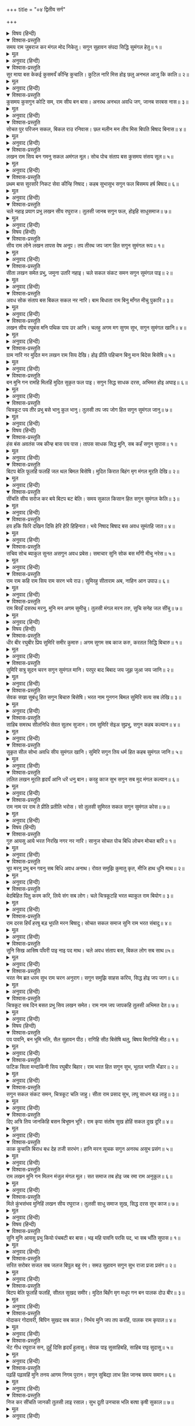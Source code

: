 +++
title = "०४ द्वितीय सर्ग"

+++


<details><summary>विषय (हिन्दी)</summary>

सप्तक—१
</details>

<details open><summary>विश्वास-प्रस्तुति</summary>
समय राम जुबराज कर मंगल मोद निकेतु।  
सगुन सुहावन संपदा सिद्धि सुमंगल हेतु॥ १॥
</details>

<details><summary>मूल</summary>

समय राम जुबराज कर मंगल मोद निकेतु।  
सगुन सुहावन संपदा सिद्धि सुमंगल हेतु॥ १॥
</details>

<details><summary>अनुवाद (हिन्दी)</summary>

श्रीरामके युवराज-पदपर अभिषेकका समय आनन्द-मंगलका धाम है। यह शकुन सुहावना है। सम्पत्ति, सिद्धि और मंगलोंका कारण (देनेवाला) है॥ १॥
</details>

<details open><summary>विश्वास-प्रस्तुति</summary>
सुर माया बस केकई कुसमयँ कीन्हि कुचालि।  
कुटिल नारि मिस होइ छलु अनभल आजु कि कालि॥ २॥
</details>

<details><summary>मूल</summary>

सुर माया बस केकई कुसमयँ कीन्हि कुचालि।  
कुटिल नारि मिस होइ छलु अनभल आजु कि कालि॥ २॥
</details>

<details><summary>अनुवाद (हिन्दी)</summary>

देवताओंकी मायाके वश होकर महारानी कैकेयीने बुरे समय (अनवसर)-में कुचाल चली। किसी दुष्टा स्त्रीके बहाने छल होगा, आज या कलमें ही (बहुत शीघ्र) बुराई होनेवाली है॥ २॥
</details>

<details open><summary>विश्वास-प्रस्तुति</summary>
कुसमय कुसगुन कोटि सम, राम सीय बन बास।  
अनरथ अनभल अवधि जग, जानब सरबस नास॥ ३॥
</details>

<details><summary>मूल</summary>

कुसमय कुसगुन कोटि सम, राम सीय बन बास।  
अनरथ अनभल अवधि जग, जानब सरबस नास॥ ३॥
</details>

<details><summary>अनुवाद (हिन्दी)</summary>

श्रीराम-जानकीका वनवास करोड़ों बुरे समय तथा अपशकुनोंके समान है। यह संसारमें अनर्थ और बुराईकी सीमा है। सर्वस्वका विनाश (निश्चित) समझो॥ ३॥
</details>

<details open><summary>विश्वास-प्रस्तुति</summary>
सोचत पुर परिजन सकल, बिकल राउ रनिवास।  
छल मलीन मन तीय मिस बिपति बिषाद बिनास॥ ४॥
</details>

<details><summary>मूल</summary>

सोचत पुर परिजन सकल, बिकल राउ रनिवास।  
छल मलीन मन तीय मिस बिपति बिषाद बिनास॥ ४॥
</details>

<details><summary>अनुवाद (हिन्दी)</summary>

सभी नगरवासी तथा कुटुम्बीजन चिन्तित हैं, महाराज तथा रनिवास व्याकुल हो रहा है, (देवताओंने) मलिन-मनकी स्त्री (मन्थरा)-के बहाने छल करके विपत्ति, शोक तथा विनाशका साज बना दिया॥ ४॥ (प्रश्न-फल अशुभ है।)
</details>

<details open><summary>विश्वास-प्रस्तुति</summary>
लखन राम सिय बन गमनु सकल अमंगल मूल।  
सोच पोच संताप बस कुसमय संसय सूल॥ ५॥
</details>

<details><summary>मूल</summary>

लखन राम सिय बन गमनु सकल अमंगल मूल।  
सोच पोच संताप बस कुसमय संसय सूल॥ ५॥
</details>

<details><summary>अनुवाद (हिन्दी)</summary>

लक्ष्मणजी, श्रीरामजी और श्रीजानकीजीका वन जाना समस्त अमंगलोंकी जड़ है। शोक एवं निम्न कोटिके सन्तापके वश होकर बुरे समयमें सन्देहवश वेदना भोगनी होगी॥ ५॥
</details>

<details open><summary>विश्वास-प्रस्तुति</summary>
प्रथम बास सुरसरि निकट सेवा कीन्हि निषाद।  
कहब सुभासुभ सगुन फल बिसमय हर्ष बिषाद॥ ६॥
</details>

<details><summary>मूल</summary>

प्रथम बास सुरसरि निकट सेवा कीन्हि निषाद।  
कहब सुभासुभ सगुन फल बिसमय हर्ष बिषाद॥ ६॥
</details>

<details><summary>अनुवाद (हिन्दी)</summary>

(श्रीरामने) प्रथम दिन गंगाजीके समीप (शृंगवेरपुर)-में निवास किया तथा निषादराज गुहने उनकी सेवा की। इस शकुनका फल मैं शुभ और अशुभ दोनों कहूँगा। आश्चर्य, हर्ष तथा (अन्तमें) शोक प्राप्त होगा॥ ६॥
</details>

<details open><summary>विश्वास-प्रस्तुति</summary>
चले नहाइ प्रयाग प्रभु लखन सीय रघुराज।  
तुलसी जानब सगुन फल, होइहि साधुसमाज॥ ७॥
</details>

<details><summary>मूल</summary>

चले नहाइ प्रयाग प्रभु लखन सीय रघुराज।  
तुलसी जानब सगुन फल, होइहि साधुसमाज॥ ७॥
</details>

<details><summary>अनुवाद (हिन्दी)</summary>

(गंगाजीमें) स्नान करके प्रभु श्रीरघुनाथजी, लक्ष्मणजी और जानकीके साथ प्रयागको चले। तुलसीदासजी कहते हैं कि सत्पुरुषोंका संग होगा, यही इस शकुनका फल जानना चाहिये॥ ७॥
</details>

<details><summary>विषय (हिन्दी)</summary>

सप्तक—२
</details>

<details open><summary>विश्वास-प्रस्तुति</summary>
सीय राम लोने लखन तापस वेष अनूप।  
तप तीरथ जप जाग हित सगुन सुमंगल रूप॥ १॥
</details>

<details><summary>मूल</summary>

सीय राम लोने लखन तापस वेष अनूप।  
तप तीरथ जप जाग हित सगुन सुमंगल रूप॥ १॥
</details>

<details><summary>अनुवाद (हिन्दी)</summary>

लावण्यमय श्रीराम-लक्ष्मण तथा सीताजीका तपस्वी-वेष अनुपम है। तपस्या, तीर्थयात्रा, जप तथा यज्ञ करनेके लिये यह शकुन सुमंगल-स्वरूप (मंगल-सूचक) है॥ १॥
</details>

<details open><summary>विश्वास-प्रस्तुति</summary>
सीता लखन समेत प्रभु, जमुना उतरि नहाइ।  
चले सकल संकट समन सगुन सुमंगल पाइ॥ २॥
</details>

<details><summary>मूल</summary>

सीता लखन समेत प्रभु, जमुना उतरि नहाइ।  
चले सकल संकट समन सगुन सुमंगल पाइ॥ २॥
</details>

<details><summary>अनुवाद (हिन्दी)</summary>

श्रीसीताजी और लक्ष्मणजीके साथ प्रभु यमुनाजीके पार उतरकर स्नान करके, समस्त संकटोंको नष्ट करनेवाले मंगलमय शकुन पाकर आगे चले॥ २॥ (यात्राके लिये उत्तम फल सूचित होता है।)
</details>

<details open><summary>विश्वास-प्रस्तुति</summary>
अवध सोक संताप बस बिकल सकल नर नारि।  
बाम बिधाता राम बिनु माँगत मीचु पुकारि॥ ३॥
</details>

<details><summary>मूल</summary>

अवध सोक संताप बस बिकल सकल नर नारि।  
बाम बिधाता राम बिनु माँगत मीचु पुकारि॥ ३॥
</details>

<details><summary>अनुवाद (हिन्दी)</summary>

अयोध्यामें सभी नर-नारी श्रीरामके बिना शोक-सन्तापके कारण व्याकुल होकर प्रतिकूल हुए विधातासे पुकारकर मृत्यु माँगते हैं॥ ३॥ (प्रश्न-फल अनिष्ट है।)
</details>

<details open><summary>विश्वास-प्रस्तुति</summary>
लखन सीय रघुबंस मनि पथिक पाय उर आनि।  
चलहु अगम मग सुगम सुभ, सगुन सुमंगल खानि॥ ४॥
</details>

<details><summary>मूल</summary>

लखन सीय रघुबंस मनि पथिक पाय उर आनि।  
चलहु अगम मग सुगम सुभ, सगुन सुमंगल खानि॥ ४॥
</details>

<details><summary>अनुवाद (हिन्दी)</summary>

श्रीरघुनाथजी, श्रीजानकीजी तथा लक्ष्मणजी—इन पथिकोंके श्रीचरणोंको हृदयमें लाकर (उनका ध्यान करके) अगम्य (विकट) मार्गमें भी चलो तो वह सुगम और शुभ हो जायगा। यह शकुन कल्याणकी खानि है॥ ४॥
</details>

<details open><summary>विश्वास-प्रस्तुति</summary>
ग्राम नारि नर मुदित मन लखन राम सिय देखि।  
होइ प्रीति पहिचान बिनु मान बिदेस बिसेषि॥ ५॥
</details>

<details><summary>मूल</summary>

ग्राम नारि नर मुदित मन लखन राम सिय देखि।  
होइ प्रीति पहिचान बिनु मान बिदेस बिसेषि॥ ५॥
</details>

<details><summary>अनुवाद (हिन्दी)</summary>

श्रीराम-लक्ष्मण तथा जानकीजीका दर्शन करके गाँवोंके स्त्री-पुरुष मन-ही-मन आनन्दित हो रहे हैं। (इस शकुनका फल यह है कि) बिना पहचानके भी प्रेम होगा और विदेशमें विशेष सम्मान प्राप्त होगा॥ ५॥
</details>

<details open><summary>विश्वास-प्रस्तुति</summary>
बन मुनि गन रामहि मिलहिं मुदित सुकृत फल पाइ।  
सगुन सिद्ध साधक दरस, अभिमत होइ अघाइ॥ ६॥
</details>

<details><summary>मूल</summary>

बन मुनि गन रामहि मिलहिं मुदित सुकृत फल पाइ।  
सगुन सिद्ध साधक दरस, अभिमत होइ अघाइ॥ ६॥
</details>

<details><summary>अनुवाद (हिन्दी)</summary>

वनमें श्रीरामसे मुनिगण मिलते हैं और अपने पुण्योंका फल (श्रीराम-दर्शन) पाकर प्रसन्न होते हैं। यह शकुन साधकको सिद्ध पुरुषका दर्शन होनेकी सूचना देता है, मनचाहा फल भरपूर प्राप्त होगा॥ ६॥
</details>

<details open><summary>विश्वास-प्रस्तुति</summary>
चित्रकूट पय तीर प्रभु बसे भानु कुल भानु।  
तुलसी तप जप जोग हित सगुन सुमंगल जानु॥ ७॥
</details>

<details><summary>मूल</summary>

चित्रकूट पय तीर प्रभु बसे भानु कुल भानु।  
तुलसी तप जप जोग हित सगुन सुमंगल जानु॥ ७॥
</details>

<details><summary>अनुवाद (हिन्दी)</summary>

सूर्यकुलके (प्रकाशक) सूर्य प्रभु श्रीरामने चित्रकूटमें पयस्विनी नदीके किनारे निवास किया। तुलसीदासजी कहते हैं कि तपस्या, जप तथा योगसाधनाके लिये यह शकुन मंगलप्रद समझो॥ ७॥
</details>

<details><summary>विषय (हिन्दी)</summary>

सप्तक—३
</details>

<details open><summary>विश्वास-प्रस्तुति</summary>
हंस बंस अवतंस जब कीन्ह बास पय पास।  
तापस साधक सिद्ध मुनि, सब कहँ सगुन सुपास॥ १॥
</details>

<details><summary>मूल</summary>

हंस बंस अवतंस जब कीन्ह बास पय पास।  
तापस साधक सिद्ध मुनि, सब कहँ सगुन सुपास॥ १॥
</details>

<details><summary>अनुवाद (हिन्दी)</summary>

सूर्यवंशावतंस (श्रीराम)-ने जब पयस्विनी नदीके पास निवास किया तब तपस्वी, साधक, सिद्ध, मुनिगण—सभीको सुख-सुविधा हो गयी। ऐसे लोगोंकी सुख-सुविधा यह शकुन सूचित करता है॥ १॥
</details>

<details open><summary>विश्वास-प्रस्तुति</summary>
बिटप बेलि फूलहिं फलहिं जल थल बिमल बिसेषि।  
मुदित किरात बिहंग मृग मंगल मूरति देखि॥ २॥
</details>

<details><summary>मूल</summary>

बिटप बेलि फूलहिं फलहिं जल थल बिमल बिसेषि।  
मुदित किरात बिहंग मृग मंगल मूरति देखि॥ २॥
</details>

<details><summary>अनुवाद (हिन्दी)</summary>

वृक्ष और लताएँ फूलने-फलने लगीं, जल और स्थल विशेषरूपसे निर्मल हो गये। मंगलमूर्ति श्रीरामको देखकर (वनके) किरात, पक्षी, पशु—सभी प्रसन्न हो गये॥ २॥ (प्रश्न-फल शुभ है।)
</details>

<details open><summary>विश्वास-प्रस्तुति</summary>
सींचति सीय सरोज कर बये बिटप बट बेलि।  
समय सुकाल किसान हित सगुन सुमंगल केलि॥ ३॥
</details>

<details><summary>मूल</summary>

सींचति सीय सरोज कर बये बिटप बट बेलि।  
समय सुकाल किसान हित सगुन सुमंगल केलि॥ ३॥
</details>

<details><summary>अनुवाद (हिन्दी)</summary>

अपने बोये वटवृक्ष एवं लताओंको श्रीजानकीजी अपने करकमलोंसे सींचती हैं। यह शकुन किसानोंके लिये सुकाल एवं आनन्दमयी क्रीड़ाका सूचक है॥ ३॥
</details>

<details open><summary>विश्वास-प्रस्तुति</summary>
हय हाँके फिरि दखिन दिसि हेरि हेरि हिहिनात।  
भये निषाद बिषाद बस अवध सुमंतहि जात॥ ४॥
</details>

<details><summary>मूल</summary>

हय हाँके फिरि दखिन दिसि हेरि हेरि हिहिनात।  
भये निषाद बिषाद बस अवध सुमंतहि जात॥ ४॥
</details>

<details><summary>अनुवाद (हिन्दी)</summary>

सुमन्त्रजीने अयोध्या जाते समय घोड़ोंको हाँका तो वे बार-बार मुड़कर दक्षिण दिशाकी ओर देख-देखकर हिनहिनाते हैं, इससे निषादलोग भी शोकसंतप्त हो गये॥ ४॥ (प्रियवियोग तथा शोकसूचक शकुन है।)
</details>

<details open><summary>विश्वास-प्रस्तुति</summary>
सचिव सोच ब्याकुल सुनत असगुन अवध प्रबेस।  
समाचार सुनि सोक बस माँगी मीचु नरेस॥ ५॥
</details>

<details><summary>मूल</summary>

सचिव सोच ब्याकुल सुनत असगुन अवध प्रबेस।  
समाचार सुनि सोक बस माँगी मीचु नरेस॥ ५॥
</details>

<details><summary>अनुवाद (हिन्दी)</summary>

अयोध्यामें प्रवेश करते समय (सियारोंका रोना आदि) अमंगल-सूचक शब्द होते सुनकर मन्त्री (सुमन्त्र) शोकसे व्याकुल हो गये। उनसे (श्रीरामका) समाचार सुनकर शोकविवश महाराज दशरथने मृत्यु माँगी॥ ५॥ (प्रश्न-फल अशुभ है।)
</details>

<details open><summary>विश्वास-प्रस्तुति</summary>
राम राम कहि राम सिय राम सरन भये राउ।  
सुमिरहु सीताराम अब, नाहिन आन उपाउ॥ ६॥
</details>

<details><summary>मूल</summary>

राम राम कहि राम सिय राम सरन भये राउ।  
सुमिरहु सीताराम अब, नाहिन आन उपाउ॥ ६॥
</details>

<details><summary>अनुवाद (हिन्दी)</summary>

महाराज दशरथ राम-राम, सीता-राम कहकर श्रीरामकी शरण चले गये (देह त्याग दिया), अब (तुम भी) श्रीसीतारामका स्मरण करो, (घोर संकटसे बचनेका) दूसरा कोई उपाय नहीं है॥ ६॥
</details>

<details open><summary>विश्वास-प्रस्तुति</summary>
राम बिरहँ दसरथ मरनु, मुनि मन अगम सुमीचु।  
तुलसी मंगल मरन तरु, सुचि सनेह जल सींचु॥ ७॥
</details>

<details><summary>मूल</summary>

राम बिरहँ दसरथ मरनु, मुनि मन अगम सुमीचु।  
तुलसी मंगल मरन तरु, सुचि सनेह जल सींचु॥ ७॥
</details>

<details><summary>अनुवाद (हिन्दी)</summary>

श्रीरामके वियोगमें महाराज दशरथकी मृत्यु ऐसी उत्तम मृत्यु है कि (ऐसी उत्तम मृत्युकी प्राप्ति) मुनियोंके मनके लिये भी अगम्य (अचिन्त्य) है। तुलसीदासजी कहते हैं कि ऐसी मंगलमयी मृत्युके वृक्षको प्रेमके पवित्र जलसे सींचो॥ ७॥ (शकुन शुभ मृत्यु उत्तम गतिका सूचक है।)
</details>

<details><summary>विषय (हिन्दी)</summary>

सप्तक—४
</details>

<details open><summary>विश्वास-प्रस्तुति</summary>
धीर बीर रघुबीर प्रिय सुमिरि समीर कुमारु।  
अगम सुगम सब काज करु, करतल सिद्धि बिचारु॥ १॥
</details>

<details><summary>मूल</summary>

धीर बीर रघुबीर प्रिय सुमिरि समीर कुमारु।  
अगम सुगम सब काज करु, करतल सिद्धि बिचारु॥ १॥
</details>

<details><summary>अनुवाद (हिन्दी)</summary>

धैर्यशाली वीर रघुनाथजीके प्रिय श्रीहनुमान् जी का स्मरण करके कठिन या सरल—जो भी कार्य करो, सबकी सफलता हाथमें आयी हुई समझो॥ १॥
</details>

<details open><summary>विश्वास-प्रस्तुति</summary>
सुमिरि सत्रु सूदन चरन सगुन सुमंगल मानि।  
परपुर बाद बिबाद जय जूझ जुआ जय जानि॥ २॥
</details>

<details><summary>मूल</summary>

सुमिरि सत्रु सूदन चरन सगुन सुमंगल मानि।  
परपुर बाद बिबाद जय जूझ जुआ जय जानि॥ २॥
</details>

<details><summary>अनुवाद (हिन्दी)</summary>

श्रीशत्रुघ्नजीके चरणोंका स्मरण करो। यह शकुन मंगलप्रद मानो। दूसरेके नगरमें वाद-विवादमें विजय तथा युद्ध और जुएमें भी विजय समझो॥ २॥
</details>

<details open><summary>विश्वास-प्रस्तुति</summary>
सेवक सखा सुबंधु हित सगुन बिचारु बिसेषि।  
भरत नाम गुनगन बिमल सुमिरि सत्य सब लेखि॥ ३॥
</details>

<details><summary>मूल</summary>

सेवक सखा सुबंधु हित सगुन बिचारु बिसेषि।  
भरत नाम गुनगन बिमल सुमिरि सत्य सब लेखि॥ ३॥
</details>

<details><summary>अनुवाद (हिन्दी)</summary>

विशेषरूपसे सेवकों, मित्रों तथा अच्छे (अनुकूल) भाइयोंके लिये इस शकुनका विचार है। श्रीभरतजीके नाम तथा उनके निर्मल गुणोंका स्मरण करके सब (कार्य) सत्य (सफल) समझो॥ ३॥
</details>

<details open><summary>विश्वास-प्रस्तुति</summary>
साहिब समरथ सीलनिधि सेवत सुलभ सुजान।  
राम सुमिरि सेइअ सुप्रभु, सगुन कहब कल्यान॥ ४॥
</details>

<details><summary>मूल</summary>

साहिब समरथ सीलनिधि सेवत सुलभ सुजान।  
राम सुमिरि सेइअ सुप्रभु, सगुन कहब कल्यान॥ ४॥
</details>

<details><summary>अनुवाद (हिन्दी)</summary>

श्रीराम शक्ति-सम्पन्न, शील-निधान एवं परम सयाने स्वामी हैं; उनकी सेवा अत्यन्त सुलभ है। उन श्रीरामका स्मरण करके उत्तम स्वामीकी सेवा करो। इस शकुनको (नौकरी आदिके लिये) हम मंगलमय कहेंगे॥ ४॥
</details>

<details open><summary>विश्वास-प्रस्तुति</summary>
सुकृत सील सोभा अवधि सीय सुमंगल खानि।  
सुमिरि सगुन तिय धर्म हित कहब सुमंगल जानि॥ ५॥
</details>

<details><summary>मूल</summary>

सुकृत सील सोभा अवधि सीय सुमंगल खानि।  
सुमिरि सगुन तिय धर्म हित कहब सुमंगल जानि॥ ५॥
</details>

<details><summary>अनुवाद (हिन्दी)</summary>

श्रीजानकीजी पुण्य, शील और सौन्दर्यकी सीमा तथा मंगलकी खानि हैं; उनका स्मरण करो। इस शकुनको हम मंगलकारी जानकर स्त्रियोंके पातिव्रत-धर्मके अनुकूल कहेंगे॥ ५॥
</details>

<details open><summary>विश्वास-प्रस्तुति</summary>
ललित लखन मूरति हृदयँ आनि धरें धनु बान।  
करहु काज सुभ सगुन सब मुद मंगल कल्यान॥ ६॥
</details>

<details><summary>मूल</summary>

ललित लखन मूरति हृदयँ आनि धरें धनु बान।  
करहु काज सुभ सगुन सब मुद मंगल कल्यान॥ ६॥
</details>

<details><summary>अनुवाद (हिन्दी)</summary>

धनुष-बाण लिये लक्ष्मणजीकी सुन्दर मूर्ति हृदयमें ले आकर कार्य करो। शकुन शुभ है। सब प्रकारसे आनन्द-मंगल एवं कल्याण होगा॥ ६॥
</details>

<details open><summary>विश्वास-प्रस्तुति</summary>
राम नाम पर राम ते प्रीति प्रतीति भरोस।  
सो तुलसी सुमिरत सकल सगुन सुमंगल कोस॥ ७॥
</details>

<details><summary>मूल</summary>

राम नाम पर राम ते प्रीति प्रतीति भरोस।  
सो तुलसी सुमिरत सकल सगुन सुमंगल कोस॥ ७॥
</details>

<details><summary>अनुवाद (हिन्दी)</summary>

तुलसीदासजी कहते हैं कि मेरा प्रेम, विश्वास और भरोसा श्रीरामसे अधिक राम-नामपर है। उस (राम-नाम)-का स्मरण करनेसे शकुन सभी सुमंगलका कोष हो जाता है॥ ७॥
</details>

<details><summary>विषय (हिन्दी)</summary>

सप्तक—५
</details>

<details open><summary>विश्वास-प्रस्तुति</summary>
गुरु आयसु आये भरत निरखि नगर नर नारि।  
सानुज सोचत पोच बिधि लोचन मोचत बारि॥ १॥
</details>

<details><summary>मूल</summary>

गुरु आयसु आये भरत निरखि नगर नर नारि।  
सानुज सोचत पोच बिधि लोचन मोचत बारि॥ १॥
</details>

<details><summary>अनुवाद (हिन्दी)</summary>

गुरु (वसिष्ठ)-की आज्ञासे भरतजी (ननिहालसे) लौट आये। अयोध्याके स्त्री-पुरुषों (की दशा)-को देखकर छोटे भाई (शत्रुघ्न)-के साथ वे सोचते हैं कि ‘विधाता बड़ा नीच काम करनेवाला है’ और नेत्रोंसे आँसू बहाते हैं॥ १॥ (प्रश्न-फल अशुभ है।)
</details>

<details open><summary>विश्वास-प्रस्तुति</summary>
भूप मरनु प्रभु बन गवनु सब बिधि अवध अनाथ।  
रोवत समुझि कुमातु कृत, मीजि हाथ धुनि माथ॥ २॥
</details>

<details><summary>मूल</summary>

भूप मरनु प्रभु बन गवनु सब बिधि अवध अनाथ।  
रोवत समुझि कुमातु कृत, मीजि हाथ धुनि माथ॥ २॥
</details>

<details><summary>अनुवाद (हिन्दी)</summary>

महाराज दशरथकी मृत्यु, प्रभु श्रीरामका वन जाना तथा सब प्रकारसे अयोध्याका अनाथ होना—इन सबको दुष्टहृदया माता (कैकेयी)-की करतूत समझकर वे हाथ मलते और सिर पीटकर रोते हैं॥ २॥ (प्रश्न-फल निकृष्ट है।)
</details>

<details open><summary>विश्वास-प्रस्तुति</summary>
बेदबिहित पितु करम करि, लिये संग सब लोग।  
चले चित्रकूटहि भरत ब्याकुल राम बियोग॥ ३॥
</details>

<details><summary>मूल</summary>

बेदबिहित पितु करम करि, लिये संग सब लोग।  
चले चित्रकूटहि भरत ब्याकुल राम बियोग॥ ३॥
</details>

<details><summary>अनुवाद (हिन्दी)</summary>

वैदिक विधिसे पिताका अन्त्येष्टि-कर्म करके भरतजीने सब लोगोंको साथ ले लिया और श्रीरामके वियोगमें व्याकुल होकर वे चित्रकूटको चल पड़े॥ ३॥ (प्रश्न-फल अशुभ है।)
</details>

<details open><summary>विश्वास-प्रस्तुति</summary>
राम दरस हियँ हरषु बड़ भूपति मरन बिषादु।  
सोचत सकल समाज सुनि राम भरत संबादु॥ ४॥
</details>

<details><summary>मूल</summary>

राम दरस हियँ हरषु बड़ भूपति मरन बिषादु।  
सोचत सकल समाज सुनि राम भरत संबादु॥ ४॥
</details>

<details><summary>अनुवाद (हिन्दी)</summary>

श्रीरामके दर्शनसे (सबके) हृदयमें बड़ी प्रसन्नता है, (साथ ही) महाराज दशरथकी मृत्युका दुःख (भी) है। अब श्रीराम तथा भरतका परस्पर वार्तालाप सुनकर समस्त समाज चिन्ता करने लगा है॥ ४॥ (प्रश्न-फल असफलता तथा दुःखसूचक है।)
</details>

<details open><summary>विश्वास-प्रस्तुति</summary>
सुनि सिख आसिष पाँवरी पाइ नाइ पद माथ।  
चले अवध संताप बस, बिकल लोग सब साथ॥५॥
</details>

<details><summary>मूल</summary>

सुनि सिख आसिष पाँवरी पाइ नाइ पद माथ।  
चले अवध संताप बस, बिकल लोग सब साथ॥५॥
</details>

<details><summary>अनुवाद (हिन्दी)</summary>

(प्रभुकी) शिक्षा सुनकर, आशीर्वाद तथा चरणपादुका पाकर एवं उनके चरणोंमें मस्तक झुकाकर सन्तापवश (दुःखित-चित्त) भरत अयोध्या चले, साथके सभी लोग व्याकुल हैं॥ ५॥ (प्रश्न-फल अशुभ है।)
</details>

<details open><summary>विश्वास-प्रस्तुति</summary>
भरत नेम ब्रत धरम सुभ राम चरन अनुराग।  
सगुन समुझि साहस करिय, सिद्ध होइ जप जाग॥ ६॥
</details>

<details><summary>मूल</summary>

भरत नेम ब्रत धरम सुभ राम चरन अनुराग।  
सगुन समुझि साहस करिय, सिद्ध होइ जप जाग॥ ६॥
</details>

<details><summary>अनुवाद (हिन्दी)</summary>

श्रीभरतजीके शुभ नियम, व्रत, धर्माचरण तथा श्रीरामके चरणोंमें प्रेमको उत्तम शकुन समझकर साहसपूर्वक (कार्य प्रारम्भ) करो; इससे जप और यज्ञ सिद्ध (सफल) होंगे॥ ६॥
</details>

<details open><summary>विश्वास-प्रस्तुति</summary>
चित्रकूट सब दिन बसत प्रभु सिय लखन समेत।  
राम नाम जप जापकहि तुलसी अभिमत देत॥ ७॥
</details>

<details><summary>मूल</summary>

चित्रकूट सब दिन बसत प्रभु सिय लखन समेत।  
राम नाम जप जापकहि तुलसी अभिमत देत॥ ७॥
</details>

<details><summary>अनुवाद (हिन्दी)</summary>

प्रभु श्रीराम श्रीजानकीजी तथा लक्ष्मणजीके साथ सर्वदा चित्रकूटमें निवास करते हैं। तुलसीदासजी कहते हैं कि श्रीराम-नामका जप जापकको अभीष्ट फल देता है॥ ७॥ (जाप आदि साधन सफल होंगे।)
</details>

<details><summary>विषय (हिन्दी)</summary>

सप्तक—६
</details>

<details open><summary>विश्वास-प्रस्तुति</summary>
पय पावनि, बन भूमि भलि, सैल सुहावन पीठ।  
रागिहि सीठ बिसेषि थलु, बिषय बिरागिहि मीठ॥ १॥
</details>

<details><summary>मूल</summary>

पय पावनि, बन भूमि भलि, सैल सुहावन पीठ।  
रागिहि सीठ बिसेषि थलु, बिषय बिरागिहि मीठ॥ १॥
</details>

<details><summary>अनुवाद (हिन्दी)</summary>

पयस्विनी नदी पवित्र है, वन-भूमि उत्तम है, चित्रकूट पर्वत सुहावना तथा देवस्थान-स्वरूप है। यह स्थल संसारके भोगोंमें आसक्त लोगोंके लिये अत्यन्त नीरस है; परन्तु विषयोंसे विरक्त लोगोंके लिये मधुर (प्रिय) है॥ १॥ (सांसारिक कामना है तो असफलता और भजन-पूजन-सम्बन्धी प्रश्न है तो सफलता प्राप्त होगी।)
</details>

<details open><summary>विश्वास-प्रस्तुति</summary>
फटिक सिला मन्दाकिनी सिय रघुबीर बिहार।  
राम भरत हित सगुन सुभ, भूतल भगति भँडार॥ २॥
</details>

<details><summary>मूल</summary>

फटिक सिला मन्दाकिनी सिय रघुबीर बिहार।  
राम भरत हित सगुन सुभ, भूतल भगति भँडार॥ २॥
</details>

<details><summary>अनुवाद (हिन्दी)</summary>

मन्दाकिनी-तटपर स्फटिकशिला श्रीसीतारामजीकी क्रीड़ाभूमि है। श्रीरामभक्तोंके लिये शकुन शुभ है। पृथ्वीपर (इसी जन्ममें) भक्तिका भण्डार (श्रेष्ठ भक्ति) प्राप्ति होगी॥ २॥
</details>

<details open><summary>विश्वास-प्रस्तुति</summary>
सगुन सकल संकट समन, चित्रकूट चलि जाहु।  
सीता राम प्रसाद सुभ, लघु साधन बड़ लाहु॥ ३॥
</details>

<details><summary>मूल</summary>

सगुन सकल संकट समन, चित्रकूट चलि जाहु।  
सीता राम प्रसाद सुभ, लघु साधन बड़ लाहु॥ ३॥
</details>

<details><summary>अनुवाद (हिन्दी)</summary>

यह शकुन समस्त संकटोंको दूर करनेवाला है। चित्रकूट चले जाओ, वहाँ श्रीसीतारामकी कृपासे भला होगा, थोड़े साधनसे भी वहाँ बड़ा लाभ होगा॥ ३॥
</details>

<details open><summary>विश्वास-प्रस्तुति</summary>
दिए अत्रि तिय जानकिहि बसन बिभूषन भूरि।  
राम कृपा संतोष सुख होहिं सकल दुख दूरि॥ ४॥
</details>

<details><summary>मूल</summary>

दिए अत्रि तिय जानकिहि बसन बिभूषन भूरि।  
राम कृपा संतोष सुख होहिं सकल दुख दूरि॥ ४॥
</details>

<details><summary>अनुवाद (हिन्दी)</summary>

महर्षि अत्रिकी पत्नी अनुसूयाजीने श्रीजानकीजीको बहुत-से वस्त्र और आभूषण दिये। श्रीरामकी कृपासे सन्तोष तथा सुख प्राप्त होंगे और सब दुःख दूर हो जायँगे॥ ४॥
</details>

<details open><summary>विश्वास-प्रस्तुति</summary>
काक कुचालि बिराध बध देह तजी सरभंग।  
हानि मरन सूचक सगुन अनरथ असुभ प्रसंग॥ ५॥
</details>

<details><summary>मूल</summary>

काक कुचालि बिराध बध देह तजी सरभंग।  
हानि मरन सूचक सगुन अनरथ असुभ प्रसंग॥ ५॥
</details>

<details><summary>अनुवाद (हिन्दी)</summary>

काक (जयन्त)-ने कुचाल चली (श्रीजानकीजीके चरणोंमें चोंच मारी), विराध राक्षसको (प्रभुने) मारा, शरभंग ऋषिने (प्रभुके सम्मुख) शरीर छोड़ा। यह शकुन हानि, मृत्यु, अनर्थ और अशुभ अवसरोंके आनेका सूचक है॥ ५॥
</details>

<details open><summary>विश्वास-प्रस्तुति</summary>
राम लखन मुनि गन मिलन मंजुल मंगल मूल।  
सत समाज तब होइ जब रमा राम अनुकूल॥ ६॥
</details>

<details><summary>मूल</summary>

राम लखन मुनि गन मिलन मंजुल मंगल मूल।  
सत समाज तब होइ जब रमा राम अनुकूल॥ ६॥
</details>

<details><summary>अनुवाद (हिन्दी)</summary>

श्रीराम-लक्ष्मणके साथ मुनियोंका मिलन सुन्दर कल्याणका मूल है। जब श्रीराम-जानकी अनुकूल हों, तभी सत्पुरुषोंका साथ होता है॥ ६॥ (सत्संग-प्राप्तिका सूचक शकुन है।)
</details>

<details open><summary>विश्वास-प्रस्तुति</summary>
मिले कुंभसंभव मुनिहिं लखन सीय रघुराज।  
तुलसी साधु समाज सुख, सिद्ध दरस सुभ काज॥ ७॥
</details>

<details><summary>मूल</summary>

मिले कुंभसंभव मुनिहिं लखन सीय रघुराज।  
तुलसी साधु समाज सुख, सिद्ध दरस सुभ काज॥ ७॥
</details>

<details><summary>अनुवाद (हिन्दी)</summary>

श्रीलक्ष्मण तथा श्रीजानकीजीके साथ श्रीरघुनाथजी महर्षि अगस्त्यजीसे मिले। तुलसीदासजी कहते हैं कि साधु-पुरुषोंके संगका सुख होगा तथा उनके दर्शनसे शुभ कार्य सफल होंगे॥ ७॥
</details>

<details><summary>विषय (हिन्दी)</summary>

सप्तक—७
</details>

<details open><summary>विश्वास-प्रस्तुति</summary>
सुनि मुनि आयसु प्रभु कियो पंचबटी बर बास।  
भइ महि पावनि परसि पद, भा सब भाँति सुपास॥ १॥
</details>

<details><summary>मूल</summary>

सुनि मुनि आयसु प्रभु कियो पंचबटी बर बास।  
भइ महि पावनि परसि पद, भा सब भाँति सुपास॥ १॥
</details>

<details><summary>अनुवाद (हिन्दी)</summary>

मुनि (अगस्त्यजी)-की आज्ञा पाकर प्रभु श्रीरामने सुन्दर पंचवटीमें निवास किया। उनके श्रीचरणोंका स्पर्श करके वह (दण्डक-वनकी शापग्रस्त) भूमि पवित्र हो गयी, सब प्रकारसे वहाँ सुख-सुविधा हो गयी॥ १॥ (विपत्ति दूर होकर सुख होगा।)
</details>

<details open><summary>विश्वास-प्रस्तुति</summary>
सरित सरोबर सजल सब जलज बिपुल बहु रंग।  
समउ सुहावन सगुन सुभ राजा प्रजा प्रसंग॥ २॥
</details>

<details><summary>मूल</summary>

सरित सरोबर सजल सब जलज बिपुल बहु रंग।  
समउ सुहावन सगुन सुभ राजा प्रजा प्रसंग॥ २॥
</details>

<details><summary>अनुवाद (हिन्दी)</summary>

सब नदियाँ और सरोवर जलसे भरे रहने लगे। उनमें अनेक रंगोंके कमल खिल गये। बड़ा सुहावना समय हो गया। राजा-प्रजाके सम्बन्धमें यह शकुन शुभ है॥ २॥
</details>

<details open><summary>विश्वास-प्रस्तुति</summary>
बिटप बेलि फूलहिं फलहिं, सीतल सुखद समीर।  
मुदित बिहँग मृग मधुप गन बन पालक दोउ बीर॥ ३॥
</details>

<details><summary>मूल</summary>

बिटप बेलि फूलहिं फलहिं, सीतल सुखद समीर।  
मुदित बिहँग मृग मधुप गन बन पालक दोउ बीर॥ ३॥
</details>

<details><summary>अनुवाद (हिन्दी)</summary>

वृक्ष और लताएँ फूलती-फलती हैं, सुखदायी शीतल वायु चलती है; पक्षी, पशु तथा भौंरे आनन्दमें हैं; क्योंकि दोनों भाई (श्रीराम-लक्ष्मण) अब वनकी रक्षा करनेवाले हैं॥ ३॥ (प्रश्न-फल श्रेष्ठ है।)
</details>

<details open><summary>विश्वास-प्रस्तुति</summary>
मोदाकर गोदावरी, बिपिन सुखद सब काल।  
निर्भय मुनि जप तप करहिं, पालक राम कृपाल॥ ४॥
</details>

<details><summary>मूल</summary>

मोदाकर गोदावरी, बिपिन सुखद सब काल।  
निर्भय मुनि जप तप करहिं, पालक राम कृपाल॥ ४॥
</details>

<details><summary>अनुवाद (हिन्दी)</summary>

गोदावरी नदी आनन्ददायिनी है और वन सभी समय सुखदायी है। अब कृपालु श्रीरामके रक्षक होनेसे वहाँ मुनिगण भयरहित होकर जप-तप करते हैं॥ ४॥ (साधन-भजन निर्विघ्न सफल होगा।)
</details>

<details open><summary>विश्वास-प्रस्तुति</summary>
भेंट गीध रघुराज सन, दुहुँ दिसि हृदयँ हुलासु।  
सेवक पाइ सुसाहिबहि, साहिब पाइ सुदासु॥ ५॥
</details>

<details><summary>मूल</summary>

भेंट गीध रघुराज सन, दुहुँ दिसि हृदयँ हुलासु।  
सेवक पाइ सुसाहिबहि, साहिब पाइ सुदासु॥ ५॥
</details>

<details><summary>अनुवाद (हिन्दी)</summary>

श्रीरघुनाथजीसे गीधराज जटायुकी भेंट होनेपर दोनों ओर चित्तमें आनन्द हुआ; सेवक (जटायु)-को पाकर उत्तम स्वामी (श्रीराम)-को और स्वामी (श्रीराम)-को पाकर उत्तम सेवक (जटायु)-को॥ ५॥ (सेवा और भक्ति-सम्बन्धी प्रश्नका फल शुभ है।)
</details>

<details open><summary>विश्वास-प्रस्तुति</summary>
पढ़हिं पढ़ावहिं मुनि तनय आगम निगम पुरान।  
सगुन सुबिद्या लाभ हित जानब समय समान॥ ६॥
</details>

<details><summary>मूल</summary>

पढ़हिं पढ़ावहिं मुनि तनय आगम निगम पुरान।  
सगुन सुबिद्या लाभ हित जानब समय समान॥ ६॥
</details>

<details><summary>अनुवाद (हिन्दी)</summary>

मुनि-बालक परस्पर वेद, स्मृति, पुराण पढ़ते-पढ़ाते हैं। यह शकुन समयके अनुसार उत्तम विद्याकी प्राप्तिके लिये लाभप्रद समझना॥ ६॥
</details>

<details open><summary>विश्वास-प्रस्तुति</summary>
निज कर सींचति जानकी तुलसी लाइ रसाल।  
सुभ दूती उनचास भलि बरषा कृषी सुकाल॥ ७॥
</details>

<details><summary>मूल</summary>

निज कर सींचति जानकी तुलसी लाइ रसाल।  
सुभ दूती उनचास भलि बरषा कृषी सुकाल॥ ७॥
</details>

<details><summary>अनुवाद (हिन्दी)</summary>

श्रीजानकीजी आमके वृक्ष लगाकर उन्हें अपने हाथोंसे सींचती हैं। तुलसीदासजी कहते हैं कि दूसरे सर्गका यह उनचासवाँ दोहा अच्छी वर्षा, उत्तम खेती तथा सुकालका शुभसूचक है॥ ७॥
</details>
